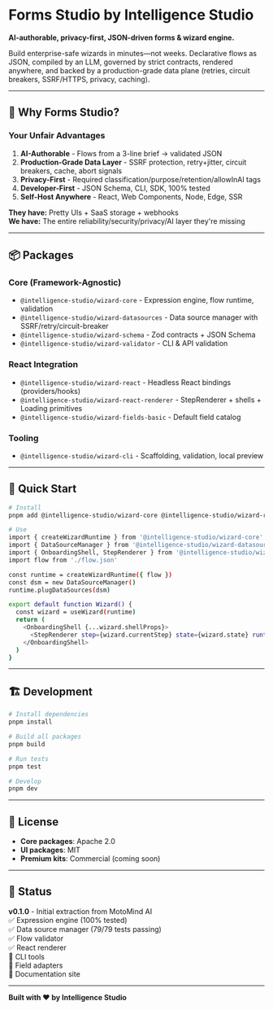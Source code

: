 # Forms Studio by Intelligence Studio

**AI-authorable, privacy-first, JSON-driven forms & wizard engine.**

Build enterprise-safe wizards in minutes—not weeks. Declarative flows as JSON, compiled by an LLM, governed by strict contracts, rendered anywhere, and backed by a production-grade data plane (retries, circuit breakers, SSRF/HTTPS, privacy, caching).

---

## 🎯 **Why Forms Studio?**

### **Your Unfair Advantages**

1. **AI-Authorable** - Flows from a 3-line brief → validated JSON
2. **Production-Grade Data Layer** - SSRF protection, retry+jitter, circuit breakers, cache, abort signals
3. **Privacy-First** - Required classification/purpose/retention/allowInAI tags
4. **Developer-First** - JSON Schema, CLI, SDK, 100% tested
5. **Self-Host Anywhere** - React, Web Components, Node, Edge, SSR

**They have:** Pretty UIs + SaaS storage + webhooks  
**We have:** The entire reliability/security/privacy/AI layer they're missing

---

## 📦 **Packages**

### **Core (Framework-Agnostic)**
- `@intelligence-studio/wizard-core` - Expression engine, flow runtime, validation
- `@intelligence-studio/wizard-datasources` - Data source manager with SSRF/retry/circuit-breaker
- `@intelligence-studio/wizard-schema` - Zod contracts + JSON Schema
- `@intelligence-studio/wizard-validator` - CLI & API validation

### **React Integration**
- `@intelligence-studio/wizard-react` - Headless React bindings (providers/hooks)
- `@intelligence-studio/wizard-react-renderer` - StepRenderer + shells + Loading primitives
- `@intelligence-studio/wizard-fields-basic` - Default field catalog

### **Tooling**
- `@intelligence-studio/wizard-cli` - Scaffolding, validation, local preview

---

## 🚀 **Quick Start**

```bash
# Install
pnpm add @intelligence-studio/wizard-core @intelligence-studio/wizard-react @intelligence-studio/wizard-react-renderer

# Use
import { createWizardRuntime } from '@intelligence-studio/wizard-core'
import { DataSourceManager } from '@intelligence-studio/wizard-datasources'
import { OnboardingShell, StepRenderer } from '@intelligence-studio/wizard-react-renderer'
import flow from './flow.json'

const runtime = createWizardRuntime({ flow })
const dsm = new DataSourceManager()
runtime.plugDataSources(dsm)

export default function Wizard() {
  const wizard = useWizard(runtime)
  return (
    <OnboardingShell {...wizard.shellProps}>
      <StepRenderer step={wizard.currentStep} state={wizard.state} runtime={runtime} />
    </OnboardingShell>
  )
}
```

---

## 🏗️ **Development**

```bash
# Install dependencies
pnpm install

# Build all packages
pnpm build

# Run tests
pnpm test

# Develop
pnpm dev
```

---

## 📄 **License**

- **Core packages**: Apache 2.0
- **UI packages**: MIT
- **Premium kits**: Commercial (coming soon)

---

## 🎉 **Status**

**v0.1.0** - Initial extraction from MotoMind AI  
✅ Expression engine (100% tested)  
✅ Data source manager (79/79 tests passing)  
✅ Flow validator  
✅ React renderer  
🚧 CLI tools  
🚧 Field adapters  
🚧 Documentation site  

---

**Built with ❤️ by Intelligence Studio**
